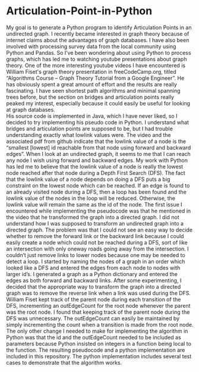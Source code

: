 # Articulation-Point-in-Python
My goal is to generate a Python program to identify Articulation Points in an undirected graph.
	I recently became interested in graph theory because of internet claims about the advantages of graph databases. I have also been involved with processing survey data from the local community using Python and Pandas. So I’ve been wondering about using Python to process graphs, which has led me to watching youtube presentations about graph theory. One of the more interesting youtube videos I have encountered is William Fiset's graph theory presentation in freeCodeCamp.org, titled “Algorithms Course – Graph Theory Tutorial from a Google Engineer”.  He has obviously spent a great amount of effort and the results are really fascinating. I have seen shortest path algorithms and minimal spanning trees before, but the section on bridges and articulation points really peaked my interest, especially because it could easily be useful for looking at graph databases.    
	His source code is implemented in Java, which I have never liked, so I decided to try implementing his pseudo code in Python. I understand what bridges and articulation points are supposed to be, but I had trouble understanding exactly what lowlink values were.  The video and the associated pdf from github indicate that the lowlink value of a node is the “smallest [lowest] id reachable from that node using forward and backward edges”. When I look at an undirected graph, it seems to me that I can reach any node I wish using forward and backward edges. My work with Python has led me to believe that the lowlink value of a node is really the lowest node reached after that node during a Depth First Search (DFS). The fact that the lowlink value of a node depends on doing a DFS puts a big constraint on the lowest node which can be reached.  If an edge is found to an already visited node during a DFS, then a loop has been found and the lowlink value of the nodes in the loop will be reduced. Otherwise, the lowlink value will remain the same as the id of the node. 
    The first issue I encountered while implementing the pseudocode was that he mentioned in the video that he transformed the graph into a directed graph. I did not understand how I was supposed to transform an undirected graph into a directed graph. The problem was that I could not see an easy way to decide whether to remove the forward link or the backward link because I could easily create a node which could not be reached during a DFS, sort of like an intersection with only oneway roads going away from the intersection. I couldn’t just remove links to lower nodes because one may be needed to detect a loop. I started by naming the nodes of a graph in an order which looked like a DFS and entered the edges from each node to nodes with larger id’s. I generated a graph as a Python dictionary and entered the edges as both forward and backward links. After some experimenting, I decided that the appropriate way to transform the graph into a directed graph was to remove the reverse link when a link was used during the DFS. 
    William Fiset kept track of the parent node during each transition of the DFS, incrementing an outEdgeCount for the root node whenever the parent was the root node. I found that keeping track of the parent node during the DFS was unnecessary. The outEdgeCount can easily be maintained by simply incrementing the count when a transition is made from the root node. The only other change I needed to make for implementing the algorithm in Python was that the id and the outEdgeCount needed to be included as parameters because Python insisted on integers in a function being local to the function. The resulting pseudocode and a python implementation are included in this repository. The python implementation includes several test cases to demonstrate that the algorithm works. 


